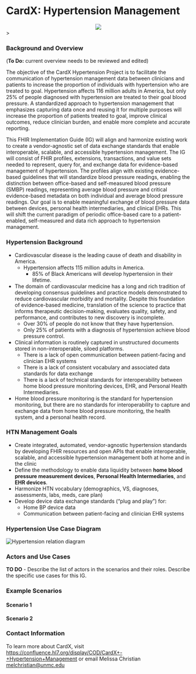 # CardX: Hypertension Management


<div style="text-align: center;">
<img src="image2022-7-27_8-34-11.png" />
</div>>

### Background and Overview

(**To Do:** current overview needs to be reviewed and edited)

The objective of the CardX Hypertension Project is to facilitate the communication of hypertension management data between clinicians and patients to increase the proportion of individuals with hypertension who are treated to goal. Hypertension affects 116 million adults in America, but only 25% of people diagnosed with hypertension are treated to their goal blood pressure. A standardized approach to hypertension management that emphasizes capturing data once and reusing it for multiple purposes will increase the proportion of patients treated to goal, improve clinical outcomes, reduce clinician burden, and enable more complete and accurate reporting.

This FHIR Implementation Guide (IG) will align and harmonize existing work to create a vendor-agnostic set of data exchange standards that enable interoperable, scalable, and accessible hypertension management. The IG will consist of FHIR profiles, extensions, transactions, and value sets needed to represent, query for, and exchange data for evidence-based management of hypertension. The profiles align with existing evidence-based guidelines that will standardize blood pressure readings, enabling the distinction between office-based and self-measured blood pressure (SMBP) readings, representing average blood pressure and critical evidence-based metadata on both individual and average blood pressure readings. Our goal is to enable meaningful exchange of blood pressure data between devices, personal health intermediaries, and clinical EHRs. This will shift the current paradigm of periodic office-based care to a patient-enabled, self-measured and data rich approach to hypertension management.




### Hypertension Background

- Cardiovascular disease is the leading cause of death and disability in America.
    -  Hypertension affects 115 million adults in America.
        - 85% of Black Americans will develop hypertension in their lifetime.
- The domain of cardiovascular medicine has a long and rich tradition of developing consensus guidelines and practice models demonstrated to reduce cardiovascular morbidity and mortality. Despite this foundation of evidence-based medicine, translation of the science to practice that informs therapeutic decision-making, evaluates quality, safety, and performance, and contributes to new discovery is incomplete.
    - Over 30% of people do not know that they have hypertension.
    - Only 25% of patients with a diagnosis of hypertension achieve blood pressure control.
- Clinical information is routinely captured in unstructured documents stored in non-interoperable, siloed platforms.
    - There is a lack of open communication between patient-facing and clinician EHR systems
    - There is a lack of consistent vocabulary and associated data standards for data exchange
    - There is a lack of technical standards for interoperability between home blood pressure monitoring devices, EHR, and Personal Health Intermediaries.
- Home blood pressure monitoring is the standard for hypertension monitoring, but there are no standards for interoperability to capture and exchange data from home blood pressure monitoring, the health system, and a personal health record.



### HTN Management Goals 

- Create integrated, automated, vendor-agnostic hypertension standards by developing FHIR resources and open APIs that enable interoperable, scalable, and accessible hypertension management both at home and in the clinic
- Define the methodology to enable data liquidity between **home blood pressure measurement devices**, **Personal Health Intermediaries**, and **EHR devices**.
- Harmonize HTN vocabulary (demographics, VS, diagnoses, assessments, labs, meds, care plan)
- Develop device data exchange standards (“plug and play”) for:
    - Home BP device data
    - Communication between patient-facing and clinician EHR systems




### Hypertension Use Case Diagram 

<!--<p align="center">
<img src="htn_relation_diagram.png" width="600" >
</p> -->
![Hypertension relation diagram](htn_relation_diagram.png "Hypertension relation diagram")

### Actors and Use Cases 

**TO DO** - Describe the list of actors in the scenarios and their roles. Describe the specific use cases for this IG. 



### Example Scenarios 

#### Scenario 1

#### Scenario 2



### Contact Information

To learn more about CardX, visit https://confluence.hl7.org/display/COD/CardX+-+Hypertension+Management or email Melissa Christian melchristian@unmc.edu 